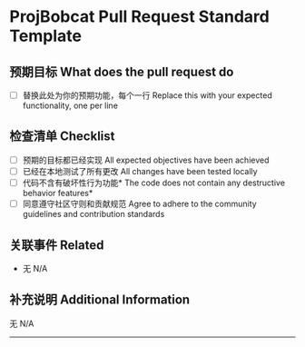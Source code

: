 # ProjBobcat Pull Request Standard Template
<!-- 请注意，如果你的 PR 还未完工，请务必将 PR 标题开头附上 (WIP) 并将通过 PR 提交按钮侧的箭头提交为 "Draft" 状态以避免意外的合并，完成你的工作后，再将 PR 标记为 "Read for review"
    Please note that if your PR is not yet complete, be sure to start the PR title with (WIP) and submit it as a "Draft" to avoid accidental merging by using the arrow next to the PR submission button. 
    Once your work is finished, you can then mark the PR as "Ready for review." -->

## 预期目标 What does the pull request do
<!-- 请在此简要描写此 PR 的目标功能，完成后请勾选侧边的勾选框，如果功能仍在开发，请不要勾选
     Please briefly describe the target features of this PR. After completing, please check the checkbox on the side. If the feature is still in development, please do not check  -->

- [ ] 替换此处为你的预期功能，每个一行 Replace this with your expected functionality, one per line

## 检查清单 Checklist

- [ ] 预期的目标都已经实现 All expected objectives have been achieved
- [ ] 已经在本地测试了所有更改 All changes have been tested locally
- [ ] 代码不含有破坏性行为功能* The code does not contain any destructive behavior features*
- [ ] 同意遵守社区守则和贡献规范 Agree to adhere to the community guidelines and contribution standards

<!-- *:例如 计划外的大范围自动格式化，恶意回退主分支 等
       For example, extensive automatic formatting for unplanned changes, and malicious master branch rollbacks, among others.-->

## 关联事件 Related
<!-- 如果这个 PR 是为了完成/修复某个 Issue 或 Discussion, 请在此输入其可跳转编号或附上超链接，否则请填无
     If this PR is intended to complete/fix a specific Issue or Discussion, please enter its reference number or provide a hyperlink; otherwise, please write "N/A." -->

- 无 N/A

## 补充说明 Additional Information
<!-- 在此填写你想补充的其它信息，可以不必填写细致的文件更改情况，机器人会在你提交此 PR 后自动在后补充
     Please provide any additional information you would like to add here. 
     You do not need to provide detailed file change information, as the robot will automatically add that after you submit this pull request. -->

无 N/A

<!-- 以下部分将由 AI 自动生成 The following parts will be automatically generated by AI -->
---

